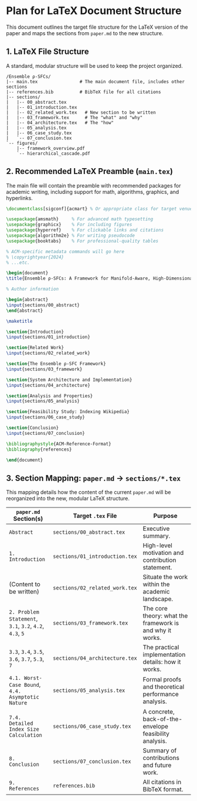 # Plan for LaTeX Document Structure

This document outlines the target file structure for the LaTeX version of the paper and maps the sections from `paper.md` to the new structure.

## 1. LaTeX File Structure

A standard, modular structure will be used to keep the project organized.

```
/Ensemble ρ-SFCs/
|-- main.tex                # The main document file, includes other sections
|-- references.bib          # BibTeX file for all citations
|-- sections/
|   |-- 00_abstract.tex
|   |-- 01_introduction.tex
|   |-- 02_related_work.tex   # New section to be written
|   |-- 03_framework.tex      # The "what" and "why"
|   |-- 04_architecture.tex   # The "how"
|   |-- 05_analysis.tex
|   |-- 06_case_study.tex
|   `-- 07_conclusion.tex
`-- figures/
    |-- framework_overview.pdf
    `-- hierarchical_cascade.pdf
```

## 2. Recommended LaTeX Preamble (`main.tex`)

The main file will contain the preamble with recommended packages for academic writing, including support for math, algorithms, graphics, and hyperlinks.

```latex
\documentclass[sigconf]{acmart} % Or appropriate class for target venue

\usepackage{amsmath}     % For advanced math typesetting
\usepackage{graphicx}    % For including figures
\usepackage{hyperref}    % For clickable links and citations
\usepackage{algorithm2e} % For writing pseudocode
\usepackage{booktabs}    % For professional-quality tables

% ACM-specific metadata commands will go here
% \copyrightyear{2024}
% ...etc.

\begin{document}
\title{Ensemble ρ-SFCs: A Framework for Manifold-Aware, High-Dimensional Indexing}

% Author information

\begin{abstract}
\input{sections/00_abstract}
\end{abstract}

\maketitle

\section{Introduction}
\input{sections/01_introduction}

\section{Related Work}
\input{sections/02_related_work}

\section{The Ensemble ρ-SFC Framework}
\input{sections/03_framework}

\section{System Architecture and Implementation}
\input{sections/04_architecture}

\section{Analysis and Properties}
\input{sections/05_analysis}

\section{Feasibility Study: Indexing Wikipedia}
\input{sections/06_case_study}

\section{Conclusion}
\input{sections/07_conclusion}

\bibliographystyle{ACM-Reference-Format}
\bibliography{references}

\end{document}
```

## 3. Section Mapping: `paper.md` -> `sections/*.tex`

This mapping details how the content of the current `paper.md` will be reorganized into the new, modular LaTeX structure.

| `paper.md` Section(s)                                   | Target `.tex` File             | Purpose                                                  |
| ------------------------------------------------------- | ------------------------------ | -------------------------------------------------------- |
| `Abstract`                                              | `sections/00_abstract.tex`     | Executive summary.                                       |
| `1. Introduction`                                       | `sections/01_introduction.tex` | High-level motivation and contribution statement.        |
| (Content to be written)                                 | `sections/02_related_work.tex` | Situate the work within the academic landscape.          |
| `2. Problem Statement`, `3.1`, `3.2`, `4.2`, `4.3`, `5` | `sections/03_framework.tex`    | The core theory: what the framework is and why it works. |
| `3.3`, `3.4`, `3.5`, `3.6`, `3.7`, `5.3`, `7`           | `sections/04_architecture.tex` | The practical implementation details: how it works.      |
| `4.1. Worst-Case Bound`, `4.4. Asymptotic Nature`       | `sections/05_analysis.tex`     | Formal proofs and theoretical performance analysis.      |
| `7.4. Detailed Index Size Calculation`                  | `sections/06_case_study.tex`   | A concrete, back-of-the-envelope feasibility analysis.   |
| `8. Conclusion`                                         | `sections/07_conclusion.tex`   | Summary of contributions and future work.                |
| `9. References`                                         | `references.bib`               | All citations in BibTeX format.                          |
